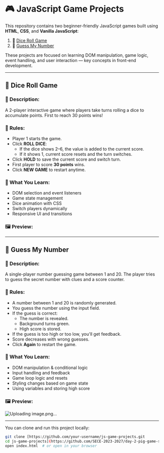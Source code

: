 # 🎮 JavaScript Game Projects

This repository contains two beginner-friendly JavaScript games built using **HTML**, **CSS**, and **Vanilla JavaScript**:

1. 🎲 [Dice Roll Game](#-dice-roll-game)
2. 🤔 [Guess My Number](#-guess-my-number)

These projects are focused on learning DOM manipulation, game logic, event handling, and user interaction — key concepts in front-end development.

---

## 🎲 Dice Roll Game



### 📌 Description:
A 2-player interactive game where players take turns rolling a dice to accumulate points. First to reach 30 points wins!

### 🎯 Rules:
- Player 1 starts the game.
- Click **ROLL DICE**:
  - If the dice shows 2–6, the value is added to the current score.
  - If it shows 1, current score resets and the turn switches.
- Click **HOLD** to save the current score and switch turn.
- First player to score **30 points** wins.
- Click **NEW GAME** to restart anytime.

### 🧠 What You Learn:
- DOM selection and event listeners
- Game state management
- Dice animation with CSS
- Switch players dynamically
- Responsive UI and transitions

### 🖼️ Preview:


---

## 🤔 Guess My Number



### 📌 Description:
A single-player number guessing game between 1 and 20. The player tries to guess the secret number with clues and a score counter.

### 🎯 Rules:
- A number between 1 and 20 is randomly generated.
- You guess the number using the input field.
- If the guess is correct:
  - The number is revealed.
  - Background turns green.
  - High score is stored.
- If the guess is too high or too low, you'll get feedback.
- Score decreases with wrong guesses.
- Click **Again** to restart the game.

### 🧠 What You Learn:
- DOM manipulation & conditional logic
- Input handling and feedback
- Game loop logic and resets
- Styling changes based on game state
- Using variables and storing high score

### 🖼️ Preview:
![Uploading image.png…]()


---

You can clone and run this project locally:

```bash
git clone [https://github.com/your-username/js-game-projects.git
cd js-game-projects](https://github.com/SECE-2023-2027/day-2-pig-game-s-u-r-y-a-p-r-a-b-h-a-145)
open index.html  # or open in your browser



